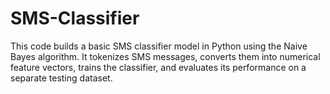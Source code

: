 # SMS-Classifier
This code builds a basic SMS classifier model in Python using the Naive Bayes algorithm. It tokenizes SMS messages, converts them into numerical feature vectors, trains the classifier, and evaluates its performance on a separate testing dataset.
